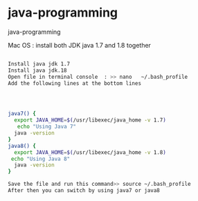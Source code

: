 # java-programming
java-programming

Mac OS : install both JDK  java 1.7 and 1.8 together
```sh

Install java jdk 1.7
Install java jdk.18
Open file in terminal console  : >> nano   ~/.bash_profile
Add the following lines at the bottom lines




java7() {
  export JAVA_HOME=$(/usr/libexec/java_home -v 1.7)
   echo "Using Java 7"
  java -version
}
java8() {
  export JAVA_HOME=$(/usr/libexec/java_home -v 1.8)
 echo "Using Java 8"
  java -version
}

Save the file and run this command>> source ~/.bash_profile
After then you can switch by using java7 or java8
```
